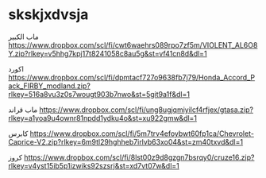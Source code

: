 # skskjxdvsja


ماب الكبير
https://www.dropbox.com/scl/fi/cwt6waehrs089rpo7zf5m/VIOLENT_AL6O8Y.zip?rlkey=v5hhg7kpj17t8241058c8au5g&st=vf41cn8d&dl=1


اكورد
https://www.dropbox.com/scl/fi/dpmtacf727o9638fb7j79/Honda_Accord_Pack_FIRBY_modland.zip?rlkey=516a8vu3z0s7wougt903b7nwo&st=5git9a1f&dl=1

ماب قراند
https://www.dropbox.com/scl/fi/ung8ugjqmiyilcf4rfjex/gtasa.zip?rlkey=a1yoa9u4ownr81npdd1ydku4o&st=xu922gmw&dl=1

كابرس
https://www.dropbox.com/scl/fi/5m7trv4efoybwt60fp1ca/Chevrolet-Caprice-V2.zip?rlkey=6m9tl29hghheb7irlvb63xo04&st=zm40txvd&dl=1


كروز
https://www.dropbox.com/scl/fi/8lst00z9d8gzgn7bsrqy0/cruze16.zip?rlkey=v4yst15ib5p1izwiks92szsrj&st=xd7vt07w&dl=1
